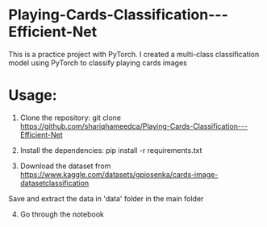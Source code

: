 # Playing-Cards-Classification---Efficient-Net

This is a practice project with PyTorch. I created a multi-class classification model using PyTorch to classify playing cards images

# Usage:

1. Clone the repository:
   git clone https://github.com/shariqhameedca/Playing-Cards-Classification---Efficient-Net

2. Install the dependencies:
   pip install -r requirements.txt

3. Download the dataset from https://www.kaggle.com/datasets/gpiosenka/cards-image-datasetclassification

Save and extract the data in 'data' folder in the main folder

4. Go through the notebook
